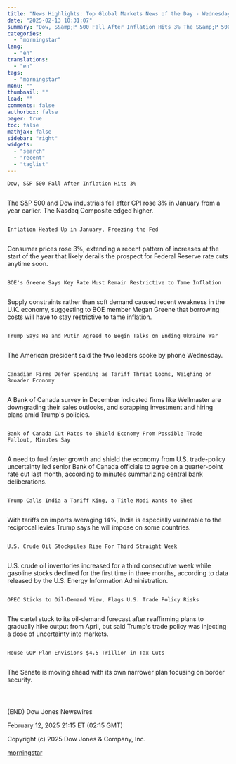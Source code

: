 ```yaml
---
title: "News Highlights: Top Global Markets News of the Day - Wednesday at 9 PM ET"
date: "2025-02-13 10:31:07"
summary: "Dow, S&amp;P 500 Fall After Inflation Hits 3% The S&amp;P 500 and Dow industrials fell after CPI rose 3% in January from a year earlier. The Nasdaq Composite edged higher. Inflation Heated Up in January, Freezing the Fed Consumer prices rose 3%, extending a recent pattern of increases at the..."
categories:
  - "morningstar"
lang:
  - "en"
translations:
  - "en"
tags:
  - "morningstar"
menu: ""
thumbnail: ""
lead: ""
comments: false
authorbox: false
pager: true
toc: false
mathjax: false
sidebar: "right"
widgets:
  - "search"
  - "recent"
  - "taglist"
---
```


```
Dow, S&P 500 Fall After Inflation Hits 3% 
 
```

The S&P 500 and Dow industrials fell after CPI rose 3% in January from a year earlier. The Nasdaq Composite edged higher.

```
 
Inflation Heated Up in January, Freezing the Fed 
 
```

Consumer prices rose 3%, extending a recent pattern of increases at the start of the year that likely derails the prospect for Federal Reserve rate cuts anytime soon.

```
 
BOE's Greene Says Key Rate Must Remain Restrictive to Tame Inflation 
 
```

Supply constraints rather than soft demand caused recent weakness in the U.K. economy, suggesting to BOE member Megan Greene that borrowing costs will have to stay restrictive to tame inflation.

```
 
Trump Says He and Putin Agreed to Begin Talks on Ending Ukraine War 
 
```

The American president said the two leaders spoke by phone Wednesday.

```
 
Canadian Firms Defer Spending as Tariff Threat Looms, Weighing on Broader Economy 
 
```

A Bank of Canada survey in December indicated firms like Wellmaster are downgrading their sales outlooks, and scrapping investment and hiring plans amid Trump's policies.

```
 
Bank of Canada Cut Rates to Shield Economy From Possible Trade Fallout, Minutes Say 
 
```

A need to fuel faster growth and shield the economy from U.S. trade-policy uncertainty led senior Bank of Canada officials to agree on a quarter-point rate cut last month, according to minutes summarizing central bank deliberations.

```
 
Trump Calls India a Tariff King, a Title Modi Wants to Shed 
 
```

With tariffs on imports averaging 14%, India is especially vulnerable to the reciprocal levies Trump says he will impose on some countries.

```
 
U.S. Crude Oil Stockpiles Rise For Third Straight Week 
 
```

U.S. crude oil inventories increased for a third consecutive week while gasoline stocks declined for the first time in three months, according to data released by the U.S. Energy Information Administration.

```
 
OPEC Sticks to Oil-Demand View, Flags U.S. Trade Policy Risks 
 
```

The cartel stuck to its oil-demand forecast after reaffirming plans to gradually hike output from April, but said Trump's trade policy was injecting a dose of uncertainty into markets.

```
 
House GOP Plan Envisions $4.5 Trillion in Tax Cuts 
 
```

The Senate is moving ahead with its own narrower plan focusing on border security.

```
 
 
```

(END) Dow Jones Newswires

February 12, 2025 21:15 ET (02:15 GMT)

Copyright (c) 2025 Dow Jones & Company, Inc.

[morningstar](https://www.morningstar.com/news/dow-jones/2025021217057/news-highlights-top-global-markets-news-of-the-day-wednesday-at-9-pm-et)
